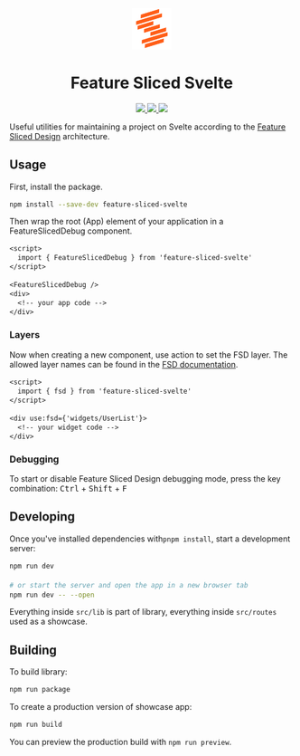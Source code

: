 <p align="center">
    <img src="./static/logo.svg" width="70px" />
</p>

<h1 align="center">Feature Sliced Svelte</h1>

<p align="center">
  <a href="https://github.com/mishamyrt/feature-sliced-svelte/actions/workflows/qa.yaml">
    <img src="https://github.com/mishamyrt/feature-sliced-svelte/actions/workflows/qa.yaml/badge.svg" />
  </a>
  <a href="https://github.com/mishamyrt/feature-sliced-svelte/actions/workflows/deploy.yaml">
    <img src="https://github.com/mishamyrt/feature-sliced-svelte/actions/workflows/deploy.yaml/badge.svg" />
  </a>
  <a href="https://www.npmjs.com/package/feature-sliced-svelte">
    <img src="https://img.shields.io/npm/v/feature-sliced-svelte" />
  </a>
</p>

Useful utilities for maintaining a project on Svelte according to the [Feature Sliced Design](https://feature-sliced.design/) architecture.

## Usage

First, install the package.

```sh
npm install --save-dev feature-sliced-svelte
```

Then wrap the root (App) element of your application in a FeatureSlicedDebug component.

```svelte
<script>
  import { FeatureSlicedDebug } from 'feature-sliced-svelte'
</script>

<FeatureSlicedDebug />
<div>
  <!-- your app code -->
</div>
```

### Layers

Now when creating a new component, use action to set the FSD layer. The allowed layer names can be found in the [FSD documentation](https://feature-sliced.design/docs/get-started/overview).

```svelte
<script>
  import { fsd } from 'feature-sliced-svelte'
</script>

<div use:fsd={'widgets/UserList'}>
  <!-- your widget code -->
</div>
```

### Debugging

To start or disable Feature Sliced Design debugging mode, press the key combination:
<kbd>Ctrl</kbd> + <kbd>Shift</kbd> + <kbd>F</kbd>

## Developing

Once you've installed dependencies with`pnpm install`, start a development server:

```bash
npm run dev

# or start the server and open the app in a new browser tab
npm run dev -- --open
```

Everything inside `src/lib` is part of library, everything inside `src/routes` used as a showcase.

## Building

To build library:

```bash
npm run package
```

To create a production version of showcase app:

```bash
npm run build
```

You can preview the production build with `npm run preview`.
